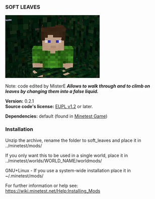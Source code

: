 ### SOFT LEAVES
![Soft Leaves' screenshot](screenshot.png)  

Note: code edited by MisterE
**_Allows to walk through and to climb on leaves by changing them into a false liquid._**

**Version:** 0.2.1  
**Source code's license:** [EUPL v1.2][1] or later.

**Dependencies:** default (found in [Minetest Game][2])


### Installation

Unzip the archive, rename the folder to soft_leaves and place it in  
../minetest/mods/

If you only want this to be used in a single world, place it in  
../minetest/worlds/WORLD_NAME/worldmods/

GNU+Linux - If you use a system-wide installation place it in  
~/.minetest/mods/

For further information or help see:  
https://wiki.minetest.net/Help:Installing_Mods



[1]: https://eur-lex.europa.eu/legal-content/EN/TXT/?uri=CELEX:32017D0863
[2]: https://github.com/minetest/minetest_game
